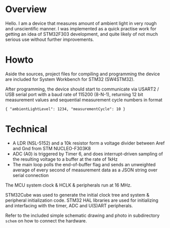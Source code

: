 # Overview

Hello. I am a device that measures amount of ambient light in very rough and unscientific manner. I was implemented as a quick practise work for getting an idea of STM32F303 development, and quite likely of not much serious use without further improvements.


# Howto

Aside the sources, project files for compiling and programming the device are included for System Workbench for STM32 (SW4STM32).

After programming, the device should start to communicate via USART2 / USB serial port with a baud rate of 115200 (8-N-1), returning 12 bit measurement values and sequential measurement cycle numbers in format

`{ "ambientLightLevel": 1234, "measurementCycle": 10 }`


# Technical

 - A LDR (NSL-5152) and a 10k resistor form a voltage divider between Aref and 
 Gnd from STM NUCLEO-F303K8
 - ADC (A0) is triggered by Timer 6, and does interrupt-driven sampling of the 
 resulting voltage to a buffer at the rate of 1kHz
 - The main loop polls the end-of-buffer flag and sends an unweighted average 
 of every second of measurement data as a JSON string over serial connection

The MCU system clock & HCLK & peripherals run at 16 MHz.

STM32Cube was used to generate the initial clock tree and system & peripheral initialization code. STM32 HAL libraries are used for initializing and interfacing with the timer, ADC and U(S)ART peripherals.

Refer to the included simple schematic drawing and photo in subdirectory `schem` on how to connect the hardware.

